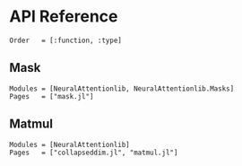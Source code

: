 # API Reference

```@index
Order   = [:function, :type]
```

## Mask

```@autodocs
Modules = [NeuralAttentionlib, NeuralAttentionlib.Masks]
Pages   = ["mask.jl"]
```

## Matmul

```@autodocs
Modules = [NeuralAttentionlib]
Pages   = ["collapseddim.jl", "matmul.jl"]
```
